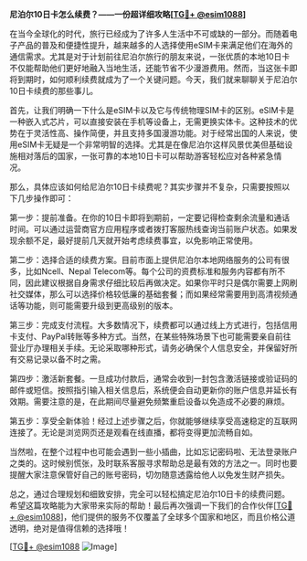 **尼泊尔10日卡怎么续费？——一份超详细攻略[[TG💪+ @esim1088](https://t.me/s/esim1088)]**

在当今全球化的时代，旅行已经成为了许多人生活中不可或缺的一部分。而随着电子产品的普及和便捷性提升，越来越多的人选择使用eSIM卡来满足他们在海外的通信需求。尤其是对于计划前往尼泊尔旅行的朋友来说，一张优质的本地10日卡不仅能帮助他们更好地融入当地生活，还能节省不少漫游费用。然而，当这张卡即将到期时，如何顺利续费就成为了一个关键问题。今天，我们就来聊聊关于尼泊尔10日卡续费的那些事儿。

首先，让我们明确一下什么是eSIM卡以及它与传统物理SIM卡的区别。eSIM卡是一种嵌入式芯片，可以直接安装在手机等设备上，无需更换实体卡。这种技术的优势在于灵活性高、操作简便，并且支持多国漫游功能。对于经常出国的人来说，使用eSIM卡无疑是一个非常明智的选择。尤其是在像尼泊尔这样风景优美但基础设施相对落后的国家，一张可靠的本地10日卡可以帮助游客轻松应对各种紧急情况。

那么，具体应该如何给尼泊尔10日卡续费呢？其实步骤并不复杂，只需要按照以下几步操作即可：

第一步：提前准备。在你的10日卡即将到期前，一定要记得检查剩余流量和通话时间。可以通过运营商官方应用程序或者拨打客服热线查询当前账户状态。如果发现余额不足，最好提前几天就开始考虑续费事宜，以免影响正常使用。

第二步：选择合适的续费方案。目前市面上提供尼泊尔本地网络服务的公司有很多，比如Ncell、Nepal Telecom等。每个公司的资费标准和服务内容都有所不同，因此建议根据自身需求仔细比较后再做决定。如果你平时只是偶尔需要上网刷社交媒体，那么可以选择价格较低廉的基础套餐；而如果经常需要用到高清视频通话等功能，则可能需要升级到更高级别的版本。

第三步：完成支付流程。大多数情况下，续费都可以通过线上方式进行，包括信用卡支付、PayPal转账等多种方式。当然，在某些特殊场景下也可能需要亲自前往营业厅办理相关手续。无论采取哪种形式，请务必确保个人信息安全，并保留好所有交易记录以备不时之需。

第四步：激活新套餐。一旦成功付款后，通常会收到一封包含激活链接或验证码的邮件或短信。按照指引输入相关信息后，系统便会自动更新你的账户信息并延长有效期。需要注意的是，在此期间尽量避免频繁重启设备以免造成不必要的麻烦。

第五步：享受全新体验！经过上述步骤之后，你就能够继续享受高速稳定的互联网连接了。无论是浏览网页还是观看在线直播，都将变得更加流畅自如。

当然啦，在整个过程中也可能会遇到一些小插曲，比如忘记密码啦、无法登录账户之类的。这时候别慌张，及时联系客服寻求帮助总是最有效的方法之一。同时也要提醒大家注意保管好自己的账号密码，切勿随意透露给他人以免发生财产损失。

总之，通过合理规划和细致安排，完全可以轻松搞定尼泊尔10日卡的续费问题。希望这篇攻略能为大家带来实际的帮助！最后再次强调一下我们的合作伙伴[[TG💪+ @esim1088](https://t.me/s/esim1088)]，他们提供的服务不仅覆盖了全球多个国家和地区，而且价格公道透明，绝对是值得信赖的选择哦！

[[TG💪+ @esim1088](https://t.me/s/esim1088) ![Image](https://i.postimg.cc/4NQfJmqS/Snipaste-2025-05-13-00-14-12.png)]